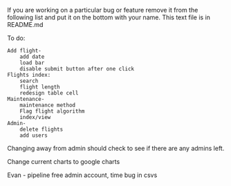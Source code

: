 If you are working on a particular bug or feature remove it from the following list and put it on the bottom with your name. This text file is in README.md



To do:


	Add flight-
		add date
		load bar
		disable submit button after one click
	Flights index:
		search
		flight length
		redesign table cell
	Maintenance-
		maintenance method
		Flag flight algorithm
		index/view
	Admin-
		delete flights
		add users

Changing away from admin should check to see if there are any admins left.

Change current charts to google charts

Evan - pipeline free admin account, time bug in csvs




